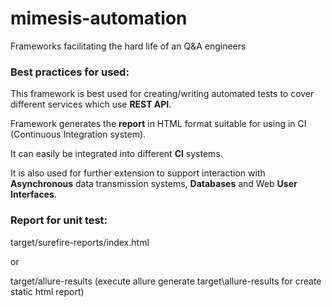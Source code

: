 # mimesis-automation
Frameworks facilitating the hard life of an Q&amp;A engineers

<H3>Best practices for used:</H3>

<p>This framework is best used for creating/writing automated tests to cover different services which use <b>REST API</b>.</p>
<p>Framework generates the <b>report</b> in HTML format suitable for using in CI (Continuous Integration system).</p>
<p>It can easily be integrated into different <b>CI</b> systems.</p>
<p>It is also used for further extension to support interaction with <b>Asynchronous</b> data transmission systems, <b>Databases</b> and Web <b>User Interfaces</b>.</p>


<H3>Report for unit test:</H3>
target/surefire-reports/index.html
<p>or</p>
target/allure-results (execute allure generate target\allure-results for create static html report)
